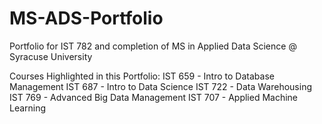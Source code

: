 # MS-ADS-Portfolio
Portfolio for IST 782 and completion of MS in Applied Data Science @ Syracuse University 

Courses Highlighted in this Portfolio: 
IST 659 - Intro to Database Management 
IST 687 - Intro to Data Science 
IST 722 - Data Warehousing 
IST 769 - Advanced Big Data Management 
IST 707 - Applied Machine Learning
